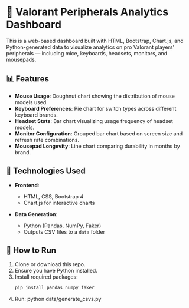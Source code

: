 # 🎯 Valorant Peripherals Analytics Dashboard

This is a web-based dashboard built with HTML, Bootstrap, Chart.js, and Python-generated data to visualize analytics on pro Valorant players' peripherals — including mice, keyboards, headsets, monitors, and mousepads.

## 📊 Features

- **Mouse Usage**: Doughnut chart showing the distribution of mouse models used.
- **Keyboard Preferences**: Pie chart for switch types across different keyboard brands.
- **Headset Stats**: Bar chart visualizing usage frequency of headset models.
- **Monitor Configuration**: Grouped bar chart based on screen size and refresh rate combinations.
- **Mousepad Longevity**: Line chart comparing durability in months by brand.

## 🧰 Technologies Used

- **Frontend**:  
  - HTML, CSS, Bootstrap 4
  - Chart.js for interactive charts

- **Data Generation**:  
  - Python (Pandas, NumPy, Faker)
  - Outputs CSV files to a `data` folder


## 🚀 How to Run

1. Clone or download this repo.
2. Ensure you have Python installed.
3. Install required packages:
   ```bash
   pip install pandas numpy faker
4. Run: python data/generate_csvs.py

